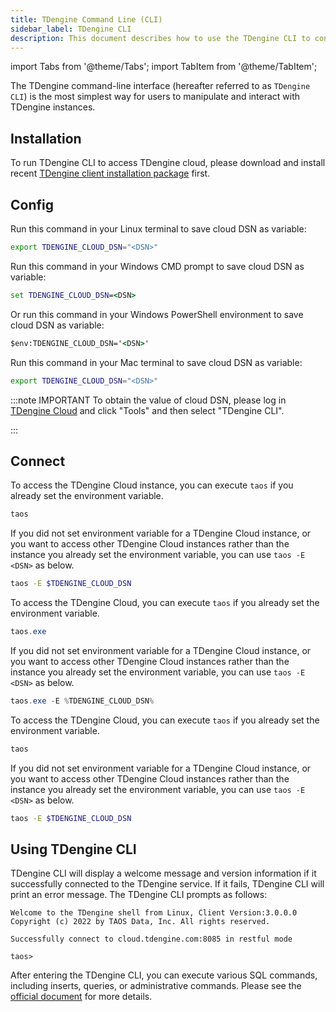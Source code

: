 ```yaml
---
title: TDengine Command Line (CLI)
sidebar_label: TDengine CLI
description: This document describes how to use the TDengine CLI to connect to TDengine Cloud.
---
```


<!-- exclude -->

import Tabs from '@theme/Tabs';
import TabItem from '@theme/TabItem';

<!-- exclude-end -->

The TDengine command-line interface (hereafter referred to as `TDengine CLI`) is the most simplest way for users to manipulate and interact with TDengine instances.

## Installation

To run TDengine CLI to access TDengine cloud, please download and install recent [TDengine client installation package](https://docs.tdengine.com/release-history/tdengine/) first.

## Config

<Tabs defaultValue="linux" groupId="sys">
<TabItem value="linux" label="Config on Linux">

Run this command in your Linux terminal to save cloud DSN as variable:

```bash
export TDENGINE_CLOUD_DSN="<DSN>"
```

</TabItem>
<TabItem value="windows" label="Config on Windows (beta)" groupId="sys">

Run this command in your Windows CMD prompt to save cloud DSN as variable:

```cmd
set TDENGINE_CLOUD_DSN=<DSN>
```

Or run this command in your Windows PowerShell environment to save cloud DSN as variable:

```cmd
$env:TDENGINE_CLOUD_DSN='<DSN>'
```

</TabItem>
<TabItem value="mac" label="Config on Mac (beta)" groupId="sys">

Run this command in your Mac terminal to save cloud DSN as variable:

```bash
export TDENGINE_CLOUD_DSN="<DSN>"
```

</TabItem>
</Tabs>

<!-- exclude -->

:::note IMPORTANT
To obtain the value of cloud DSN, please log in [TDengine Cloud](https://cloud.tdengine.com) and click "Tools" and then select "TDengine CLI".

:::

<!-- exclude-end -->

## Connect

<Tabs defaultValue="linux" groupId="sys">
<TabItem value="linux" label="Connect on Linux">

To access the TDengine Cloud instance, you can execute `taos` if you already set the environment variable.

```bash
taos
```

If you did not set environment variable for a TDengine Cloud instance, or you want to access other TDengine Cloud instances rather than the instance you already set the environment variable, you can use `taos -E <DSN>` as below.

```bash
taos -E $TDENGINE_CLOUD_DSN
```

</TabItem>
<TabItem value="windows" label="Connect on Windows (beta)">

To access the TDengine Cloud, you can execute `taos` if you already set the environment variable.

```powershell
taos.exe
```

If you did not set environment variable for a TDengine Cloud instance, or you want to access other TDengine Cloud instances rather than the instance you already set the environment variable, you can use `taos -E <DSN>` as below.

```powershell
taos.exe -E %TDENGINE_CLOUD_DSN%
```

</TabItem>
<TabItem value="mac" label="Connect on Mac (beta)">

To access the TDengine Cloud, you can execute `taos` if you already set the environment variable.

```bash
taos
```

If you did not set environment variable for a TDengine Cloud instance, or you want to access other TDengine Cloud instances rather than the instance you already set the environment variable, you can use `taos -E <DSN>` as below.

```bash
taos -E $TDENGINE_CLOUD_DSN
```

</TabItem>
</Tabs>

## Using TDengine CLI

TDengine CLI will display a welcome message and version information if it successfully connected to the TDengine service. If it fails, TDengine CLI will print an error message. The TDengine CLI prompts as follows:

```text
Welcome to the TDengine shell from Linux, Client Version:3.0.0.0
Copyright (c) 2022 by TAOS Data, Inc. All rights reserved.

Successfully connect to cloud.tdengine.com:8085 in restful mode

taos>
```

After entering the TDengine CLI, you can execute various SQL commands, including inserts, queries, or administrative commands. Please see the [official document](/tdengine-reference/tools/tdengine-cli/#executing-sql-scripts) for more details.
